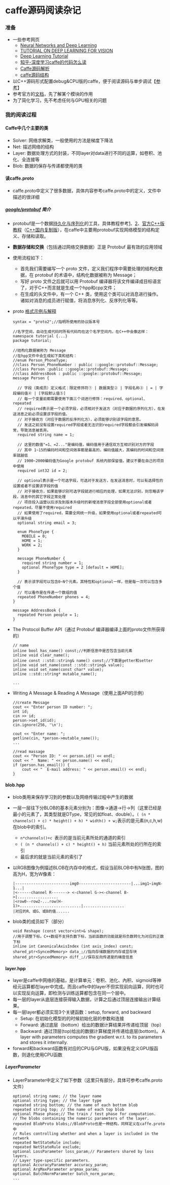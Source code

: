caffe源码阅读杂记
=====================================================
### 准备
*	一些参考网页
	*	[Neural Networks and Deep Learning][7]
	*	[TUTORIAL ON DEEP LEARNING FOR VISION][6]
	*	[Deep Learning Tutorial][10]
	*	[知乎-深度学习caffe的代码怎么读][9]
	*	[Caffe源码解析][15]
	*	[caffe源码结构][16]
*	以C++源码形式配置debug&CPU版的caffe，便于阅读源码与单步调试【[参考][8]】
*	参考官方的[文档][5]，先了解某个模块的作用
*	为了简化学习，先不考虑任何与GPU相关的问题
### 我的阅读过程
#### Caffe中几个主要的类
*	Solver: 网络求解类，一般使用的方法是梯度下降法
*	Net: 描述网络的结构
*	Layer: 数据处理方式的封装，不同layer对data进行不同的运算，如卷积、池化、全连接等
*	Blob: 数据的保存与传递都使用的类

#### 读caffe.proto
*	caffe.proto中定义了很多数据，具体内容参考caffe.proto中的定义，文件中描述的很详细
##### [google/protobuf][12] 简介
*	protobuf是一个数据[持久化与序列化][4]的工具，具体教程参考[1][1]、[2][2]、[官方C++版教程][3]（[C++国内复制版][14]），在caffe中主要用protobuf实现网络模型的结构定义、存储和读取。
*	**数据存储和交换**（包括通过网络交换数据）正是 Protobuf 最有效的应用领域
*	使用流程如下：
	*	首先我们需要编写一个 proto 文件，定义我们程序中需要处理的结构化数据，在 protobuf 的术语中，结构化数据被称为 Message；
	*	写好 proto 文件之后就可以用 Protobuf 编译器将该文件编译成目标语言了，对于C++而言就是生成一个hpp和cpp文件；
	*	在生成的头文件中，有一个 C++ 类，使用这个类可以对消息进行操作。诸如对消息的成员进行赋值，将消息序列化、反序列化等等。

*	proto [格式示例与解释][13]

		syntax = "proto2";//指明所使用的协议版本号
		
		//名字空间，自动生成代码时所有代码均在这个名字空间内，在C++中会像这样：namespace tutorial {...}
		package tutorial;
		
		//结构化数据被称为 Message
		//在hpp文件中会生成如下类和结构：
		//enum Person_PhoneType;
		//class Person_PhoneNumber : public ::google::protobuf::Message;
		//class Person :public ::google::protobuf::Message;
		//class AddressBook : public ::google::protobuf::Message;
		message Person {
		  
		  // 字段（类成员）定义格式：限定修饰符① | 数据类型② | 字段名称③ | = | 字段编码值④ | [字段默认值⑤]
          // 每一个变量前都需要使用下面三个词进行修饰：required、optional、repeated
		  // required表示是一个必须字段，必须相对于发送方（对应于数据的序列化方），在发送消息之前必须设置该字段的值，
		  // 对于接收方（对应于数据的反序列化方），必须能够识别该字段的意思。
		  // 发送之前没有设置required字段或者无法识别required字段都会引发编解码异常，导致消息被丢弃。
		  required string name = 1;

		  // 这里的数值"=1、=2..."是编码值，编码值用于通信双方互相识别对方的字段
          // 其中 1~15的编码时间和空间效率都是最高的，编码值越大，其编码的时间和空间效率就越低
		  // 1900~2000编码值为Google protobuf 系统内部保留值，建议不要在自己的项目中使用
		  required int32 id = 2;

		  // optional表示是一个可选字段，可选对于发送方，在发送消息时，可以有选择性的设置或者不设置该字段的值
		  // 对于接收方，如果能够识别可选字段就进行相应的处理，如果无法识别，则忽略该字段，消息中的其它字段正常处理
		  // 项目投入运营以后涉及到版本升级时的新增消息字段全部使用optional或者repeated，尽量不使用required
		  // 如果使用了required，需要全网统一升级，如果使用optional或者repeated可以平滑升级
		  optional string email = 3;
		
		  enum PhoneType {
		    MOBILE = 0;
		    HOME = 1;
		    WORK = 2;
		  }
		
		  message PhoneNumber {
		    required string number = 1;
		    optional PhoneType type = 2 [default = HOME];
		  }
		
		  // 表示该字段可以包含0~N个元素。其特性和optional一样，但是每一次可以包含多个值
		  // 可以看作是在传递一个数组的值
		  repeated PhoneNumber phones = 4;
		}
		
		message AddressBook {
		  repeated Person people = 1;
		}

*	The Protocol Buffer API（通过 Protobuf 编译器编译上面的proto文件所获得的）

		// name
		inline bool has_name() const;//判断信息中是否包含当前元素
		inline void clear_name();
		inline const ::std::string& name() const;//下面是getter和setter
		inline void set_name(const ::std::string& value);
		inline void set_name(const char* value);
		inline ::std::string* mutable_name();
		
		...

*	Writing A Message & Reading A Message（使用上面API的示例）
	
		//create Message 
		cout << "Enter person ID number: ";
		int id;
		cin >> id;
		person->set_id(id);
		cin.ignore(256, '\n');
		
		cout << "Enter name: ";
		getline(cin, *person->mutable_name());
		...

		//read massage
		cout << "Person ID: " << person.id() << endl;
		cout << "  Name: " << person.name() << endl;
		if (person.has_email()) {
			cout << "  E-mail address: " << person.email() << endl;
		}

#### blob.hpp
*	blob类用来保存学习到的参数以及网络传输过程中产生的数据
*	一层一层往下分BLOB的基本元素分别为：图像->通道->行->列（这里已经是最小的元素了，其类型就是DType，常见的如float、double）。`( (n * channels() + c) * height() + h) * width() + w;`表示的是元素(n,c,h,w)在blob中的索引。
	*	`n*channels()+c `表示的是当前元素所处的通道的索引
	*	`( (n * channels() + c) * height() + h)`  当前元素所处的行所在的索引
	*	最后求的就是当前元素的索引了
*	以RGB图像为例描述BLOB在内存中的格式，假设当前BLOB中有N张图，图的高为H，宽为W像素：
	
		|------------------------img0-----------------------|...img1~imgN-1...|
		|<------channel R-------> <-channel G-><-channel B->|..................
        |<row0--row2-...row(H-1)>...........................|..................
        |对应的R、或G、或B的值......
*	blob类的成员如下（部分）
	
		void Reshape (const vector<int>& shape);
		//用于调整下标。C++数组不支持负数下标，当前函数的功能就是将负数转化为对应的正数下标
		inline int CanonicalAxisIndex (int axis_index) const;
		shared_ptr<SyncedMemory> data_;//指向存储数据的内存或显存块
		shared_ptr<SyncedMemory> diff_;//保存反向传递是的梯度信息

#### layer.hpp
*	layer是caffe中网络的基础，是计算单元：卷积、池化、內积、sigmoid等神经元运算都在layer中完成。而且caffe中的layer不但实现前向运算，同时也可以实现反向运算，即检测与训练运算都包含在同一个层中。
*	每一层的layer从底层连接获得输入数据，计算之后通过顶层连接输出计算结果。
*	每一层layer都必须实现3个关键函数：setup, forward, and backward
	*	Setup: 在初始化模型的的时候初始化层的参数和连接
	*	Forward: 通过底层（bottom）给出的数据计算结果并传递给顶层（top）
	*	Backward: 通过顶层(top)给出的数据计算梯度并传递给底层(bottom)。 A layer with parameters computes the gradient w.r.t. to its parameters and stores it internally.
*	forward和backward函数有对应的CPU与GPU版，如果没有定义GPU版函数，则退化使用CPU函数
##### LayerParameter
*	LayerParameter中定义了如下参数（这里只有部分，具体可参考caffe.proto文件）

		optional string name; // the layer name
		optional string type; // the layer type
		repeated string bottom; // the name of each bottom blob
		repeated string top; // the name of each top blob
		optional Phase phase;// The train / test phase for computation.
		// The blobs containing the numeric parameters of the layer.
		repeated BlobProto blobs;//BlobProto也是一种结构，同样定义在caffe.proto中
		// Rules controlling whether and when a layer is included in the network
		repeated NetStateRule include;
		repeated NetStateRule exclude;
		optional LossParameter loss_param;// Parameters shared by loss layers.
		// Layer type-specific parameters.
		optional AccuracyParameter accuracy_param;
		optional ArgMaxParameter argmax_param;
		optional BatchNormParameter batch_norm_param;
		...






























[1]:https://www.ibm.com/developerworks/cn/linux/l-cn-gpb/
[2]:http://blog.csdn.net/majianfei1023/article/details/45112415
[3]:https://developers.google.com/protocol-buffers/docs/cpptutorial
[4]:https://www.zhihu.com/question/20706270
[5]:http://caffe.berkeleyvision.org/tutorial/
[6]:https://sites.google.com/site/deeplearningcvpr2014/
[7]:http://neuralnetworksanddeeplearning.com/index.html
[8]:http://www.cnblogs.com/jiahu-Blog/p/6423962.html
[9]:https://www.zhihu.com/question/27982282
[10]:http://deeplearning.net/tutorial/deeplearning.pdf
[11]:http://alanse7en.github.io/caffedai-ma-jie-xi-1/
[12]:http://www.lxway.com/905144802.htm
[13]:http://blog.csdn.net/guyue35/article/details/51181845
[14]:http://blog.csdn.net/sunlylorn/article/details/7598295
[15]:http://www.cnblogs.com/louyihang-loves-baiyan/p/5149628.html
[16]:https://www.leiphone.com/news/201612/oZUj5d437bpSl5wc.html